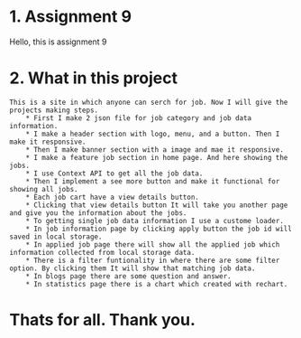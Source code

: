 # 1. Assignment 9
Hello, this is assignment 9

# 2. What in this project
    This is a site in which anyone can serch for job. Now I will give the projects making steps.
        * First I make 2 json file for job category and job data information.
        * I make a header section with logo, menu, and a button. Then I make it responsive.
        * Then I make banner section with a image and mae it responsive.
        * I make a feature job section in home page. And here showing the jobs.
        * I use Context API to get all the job data.
        * Then I implement a see more button and make it functional for showing all jobs.
        * Each job cart have a view details button.
        * Clicking that view details button It will take you another page and give you the information about the jobs. 
        * To getting single job data information I use a custome loader.
        * In job information page by clicking apply button the job id will saved in local storage. 
        * In applied job page there will show all the applied job which information collected from local storage data.
        * There is a filter funtionality in where there are some filter option. By clicking them It will show that matching job data.
        * In blogs page there are some question and answer.
        * In statistics page there is a chart which created with rechart.

# Thats for all. Thank you.
